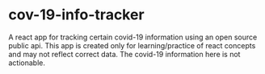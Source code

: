 # cov-19-info-tracker
A react app for tracking certain covid-19 information using an open source public api. This app is created only for learning/practice of react concepts and may not reflect correct data. The covid-19 information here is not actionable.
